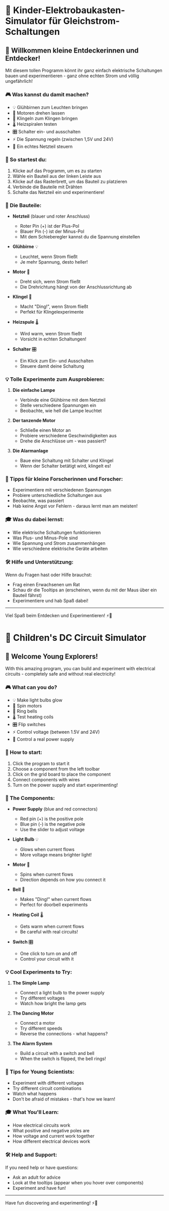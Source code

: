 # 🔌 Kinder-Elektrobaukasten-Simulator für Gleichstrom-Schaltungen

## 👋 Willkommen kleine Entdeckerinnen und Entdecker!

Mit diesem tollen Programm könnt ihr ganz einfach elektrische Schaltungen bauen und experimentieren - ganz ohne echten Strom und völlig ungefährlich! 

### 🎮 Was kannst du damit machen?

- 💡 Glühbirnen zum Leuchten bringen
- 🔄 Motoren drehen lassen
- 🔔 Klingeln zum Klingen bringen
- 🌡️ Heizspiralen testen
- 🎛️ Schalter ein- und ausschalten
- ⚡ Die Spannung regeln (zwischen 1,5V und 24V)
- 🔋 Ein echtes Netzteil steuern

### 🚀 So startest du:

1. Klicke auf das Programm, um es zu starten
2. Wähle ein Bauteil aus der linken Leiste aus
3. Klicke auf das Rasterbrett, um das Bauteil zu platzieren
4. Verbinde die Bauteile mit Drähten
5. Schalte das Netzteil ein und experimentiere!

### 🎨 Die Bauteile:

- **Netzteil** (blauer und roter Anschluss)
  - Roter Pin (+) ist der Plus-Pol
  - Blauer Pin (-) ist der Minus-Pol
  - Mit dem Schieberegler kannst du die Spannung einstellen

- **Glühbirne** 💡
  - Leuchtet, wenn Strom fließt
  - Je mehr Spannung, desto heller!

- **Motor** 🔄
  - Dreht sich, wenn Strom fließt
  - Die Drehrichtung hängt von der Anschlussrichtung ab

- **Klingel** 🔔
  - Macht "Ding!", wenn Strom fließt
  - Perfekt für Klingelexperimente

- **Heizspule** 🌡️
  - Wird warm, wenn Strom fließt
  - Vorsicht in echten Schaltungen!

- **Schalter** 🎛️
  - Ein Klick zum Ein- und Ausschalten
  - Steuere damit deine Schaltung

### 💡 Tolle Experimente zum Ausprobieren:

1. **Die einfache Lampe**
   - Verbinde eine Glühbirne mit dem Netzteil
   - Stelle verschiedene Spannungen ein
   - Beobachte, wie hell die Lampe leuchtet

2. **Der tanzende Motor**
   - Schließe einen Motor an
   - Probiere verschiedene Geschwindigkeiten aus
   - Drehe die Anschlüsse um - was passiert?

3. **Die Alarmanlage**
   - Baue eine Schaltung mit Schalter und Klingel
   - Wenn der Schalter betätigt wird, klingelt es!

### 🌟 Tipps für kleine Forscherinnen und Forscher:

- Experimentiere mit verschiedenen Spannungen
- Probiere unterschiedliche Schaltungen aus
- Beobachte, was passiert
- Hab keine Angst vor Fehlern - daraus lernt man am meisten!

### 🎓 Was du dabei lernst:

- Wie elektrische Schaltungen funktionieren
- Was Plus- und Minus-Pole sind
- Wie Spannung und Strom zusammenhängen
- Wie verschiedene elektrische Geräte arbeiten

### 🛠️ Hilfe und Unterstützung:

Wenn du Fragen hast oder Hilfe brauchst:
- Frag einen Erwachsenen um Rat
- Schau dir die Tooltips an (erscheinen, wenn du mit der Maus über ein Bauteil fährst)
- Experimentiere und hab Spaß dabei!

---

Viel Spaß beim Entdecken und Experimentieren! ⚡🔬 


# 🔌 Children's DC Circuit Simulator

## 👋 Welcome Young Explorers!

With this amazing program, you can build and experiment with electrical circuits - completely safe and without real electricity! 

### 🎮 What can you do?

- 💡 Make light bulbs glow
- 🔄 Spin motors
- 🔔 Ring bells
- 🌡️ Test heating coils
- 🎛️ Flip switches
- ⚡ Control voltage (between 1.5V and 24V)
- 🔋 Control a real power supply

### 🚀 How to start:

1. Click the program to start it
2. Choose a component from the left toolbar
3. Click on the grid board to place the component
4. Connect components with wires
5. Turn on the power supply and start experimenting!

### 🎨 The Components:

- **Power Supply** (blue and red connectors)
  - Red pin (+) is the positive pole
  - Blue pin (-) is the negative pole
  - Use the slider to adjust voltage

- **Light Bulb** 💡
  - Glows when current flows
  - More voltage means brighter light!

- **Motor** 🔄
  - Spins when current flows
  - Direction depends on how you connect it

- **Bell** 🔔
  - Makes "Ding!" when current flows
  - Perfect for doorbell experiments

- **Heating Coil** 🌡️
  - Gets warm when current flows
  - Be careful with real circuits!

- **Switch** 🎛️
  - One click to turn on and off
  - Control your circuit with it

### 💡 Cool Experiments to Try:

1. **The Simple Lamp**
   - Connect a light bulb to the power supply
   - Try different voltages
   - Watch how bright the lamp gets

2. **The Dancing Motor**
   - Connect a motor
   - Try different speeds
   - Reverse the connections - what happens?

3. **The Alarm System**
   - Build a circuit with a switch and bell
   - When the switch is flipped, the bell rings!

### 🌟 Tips for Young Scientists:

- Experiment with different voltages
- Try different circuit combinations
- Watch what happens
- Don't be afraid of mistakes - that's how we learn!

### 🎓 What You'll Learn:

- How electrical circuits work
- What positive and negative poles are
- How voltage and current work together
- How different electrical devices work

### 🛠️ Help and Support:

If you need help or have questions:
- Ask an adult for advice
- Look at the tooltips (appear when you hover over components)
- Experiment and have fun!

---

Have fun discovering and experimenting! ⚡🔬 
